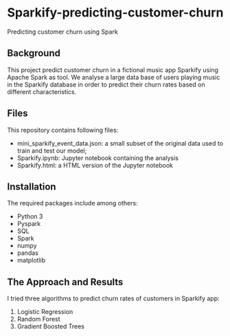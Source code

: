 # Sparkify-predicting-customer-churn
Predicting customer churn using Spark
## Background
This project predict customer churn in a fictional music app Sparkify using Apache Spark as tool. 
We analyse a large data base of users playing music in the Sparkify database in order to predict their churn rates based on different characteristics. 
## Files
This repository contains following files: 
- mini_sparkify_event_data.json: a small subset of the original data used to train and test our model;
- Sparkify.ipynb: Jupyter notebook containing the analysis
- Sparkify.html: a HTML version of the Jupyter notebook 
## Installation
The required packages include among others:
- Python 3
- Pyspark
- SQL
- Spark
- numpy
- pandas
- matplotlib 
## The Approach and Results
I tried three algorithms to predict churn rates of customers in Sparkify app:
1. Logistic Regression
2. Random Forest
3. Gradient Boosted Trees


